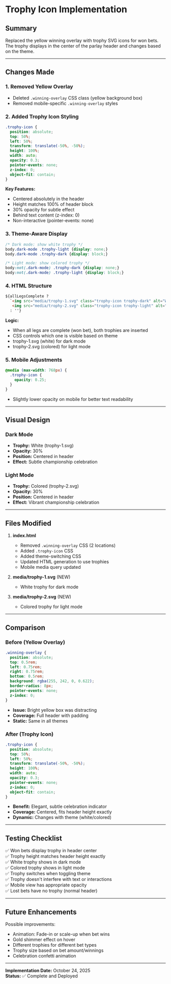 # Trophy Icon Implementation

## Summary
Replaced the yellow winning overlay with trophy SVG icons for won bets. The trophy displays in the center of the parlay header and changes based on the theme.

---

## Changes Made

### 1. **Removed Yellow Overlay**
- Deleted `.winning-overlay` CSS class (yellow background box)
- Removed mobile-specific `.winning-overlay` styles

### 2. **Added Trophy Icon Styling**
```css
.trophy-icon {
  position: absolute;
  top: 50%;
  left: 50%;
  transform: translate(-50%, -50%);
  height: 100%;
  width: auto;
  opacity: 0.3;
  pointer-events: none;
  z-index: 0;
  object-fit: contain;
}
```

**Key Features:**
- Centered absolutely in the header
- Height matches 100% of header block
- 30% opacity for subtle effect
- Behind text content (z-index: 0)
- Non-interactive (pointer-events: none)

### 3. **Theme-Aware Display**
```css
/* Dark mode: show white trophy */
body.dark-mode .trophy-light {display: none;}
body.dark-mode .trophy-dark {display: block;}

/* Light mode: show colored trophy */
body:not(.dark-mode) .trophy-dark {display: none;}
body:not(.dark-mode) .trophy-light {display: block;}
```

### 4. **HTML Structure**
```html
${allLegsComplete ? 
  `<img src="media/trophy-1.svg" class="trophy-icon trophy-dark" alt="Won">
   <img src="media/trophy-2.svg" class="trophy-icon trophy-light" alt="Won">` 
  : ''}
```

**Logic:**
- When all legs are complete (won bet), both trophies are inserted
- CSS controls which one is visible based on theme
- trophy-1.svg (white) for dark mode
- trophy-2.svg (colored) for light mode

### 5. **Mobile Adjustments**
```css
@media (max-width: 768px) {
  .trophy-icon {
    opacity: 0.25;
  }
}
```
- Slightly lower opacity on mobile for better text readability

---

## Visual Design

### Dark Mode
- **Trophy:** White (trophy-1.svg)
- **Opacity:** 30%
- **Position:** Centered in header
- **Effect:** Subtle championship celebration

### Light Mode
- **Trophy:** Colored (trophy-2.svg)
- **Opacity:** 30%
- **Position:** Centered in header
- **Effect:** Vibrant championship celebration

---

## Files Modified

1. **index.html**
   - Removed `.winning-overlay` CSS (2 locations)
   - Added `.trophy-icon` CSS
   - Added theme-switching CSS
   - Updated HTML generation to use trophies
   - Mobile media query updated

2. **media/trophy-1.svg** (NEW)
   - White trophy for dark mode

3. **media/trophy-2.svg** (NEW)
   - Colored trophy for light mode

---

## Comparison

### Before (Yellow Overlay)
```css
.winning-overlay {
  position: absolute;
  top: 0.5rem;
  left: 0.75rem;
  right: 0.75rem;
  bottom: 0.5rem;
  background: rgba(255, 242, 0, 0.622);
  border-radius: 8px;
  pointer-events: none;
  z-index: 0;
}
```
- **Issue:** Bright yellow box was distracting
- **Coverage:** Full header with padding
- **Static:** Same in all themes

### After (Trophy Icon)
```css
.trophy-icon {
  position: absolute;
  top: 50%;
  left: 50%;
  transform: translate(-50%, -50%);
  height: 100%;
  width: auto;
  opacity: 0.3;
  pointer-events: none;
  z-index: 0;
  object-fit: contain;
}
```
- **Benefit:** Elegant, subtle celebration indicator
- **Coverage:** Centered, fits header height exactly
- **Dynamic:** Changes with theme (white/colored)

---

## Testing Checklist

✅ Won bets display trophy in header center  
✅ Trophy height matches header height exactly  
✅ White trophy shows in dark mode  
✅ Colored trophy shows in light mode  
✅ Trophy switches when toggling theme  
✅ Trophy doesn't interfere with text or interactions  
✅ Mobile view has appropriate opacity  
✅ Lost bets have no trophy (normal header)  

---

## Future Enhancements

Possible improvements:
- Animation: Fade-in or scale-up when bet wins
- Gold shimmer effect on hover
- Different trophies for different bet types
- Trophy size based on bet amount/winnings
- Celebration confetti animation

---

**Implementation Date:** October 24, 2025  
**Status:** ✅ Complete and Deployed
